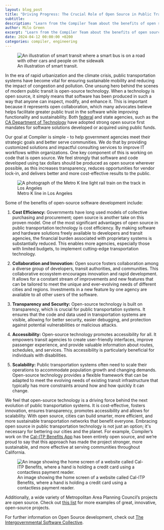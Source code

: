 ```yaml
---
layout: blog_post
title: "Driving Progress: The Crucial Role of Open Source in Public Transportation Technology"
subtitle:
description: "Learn from the Compiler Team about the benefits of open source development"
author: Milo Green
excerpt: "Learn from the Compiler Team about the benefits of open source"
date: 2024-04-12 00:00:00 +0200
categories: compiler, engineering
---
```


<figure>
    <img src="/assets/blog/2024/2024-4-mobility-illustration.jpg" alt="An illustration of smart transit where a smart bus is on a road with other cars and people on the sidewalk" />
    <figcaption>An illustration of smart transit.</figcaption>
</figure>

In the era of rapid urbanization and the climate crisis, public transportation systems have become vital for ensuring sustainable mobility and reducing the impact of congestion and pollution. One unsung hero behind the scenes of modern public transit is open-source technology. When a technology is open source, it simply means that software has been produced in such a way that anyone can inspect, modify, and enhance it. This is important because it represents open collaboration, which many advocates believe helps facilitate greater public trust in the software while improving functionality and sustainability. Both [federal](https://www.cio.gov/2016/08/11/peoples-code.html) and state agencies, such as the [CA Department of Technology](https://cdt.ca.gov/wp-content/uploads/2018/05/TL-18-02-OSCodeReuse_2018-0419.pdf) have adopted strong open source first mandates for software solutions developed or acquired using public funds.

Our goal at Compiler is simple - to help government agencies meet their strategic goals and better serve communities. We do that by providing customized solutions and impactful consulting services to improve IT workflows within organizations. One key component of this is working on code that is open source. We feel strongly that software and code developed using tax dollars should be produced as open source wherever possible, as this increases transparency, reduces opportunities for vendor lock-in, and delivers better and more cost-effective results to the public.

<figure>
    <img src="/assets/blog/2024/2024-4-metro-k-line.png" alt="A photograph of the Metro K line light rail train on the track in Los Angeles" />
    <figcaption>Metro K line in Los Angeles</figcaption>
</figure>

Some of the benefits of open-source software development include:

1. **Cost Efficiency:** Governments have long used models of collective purchasing and procurement; open source is another take on this proven model. One of the most significant advantages of open source in public transportation technology is cost efficiency. By making software and hardware solutions freely available to developers and transit agencies, the financial burden associated with proprietary systems is substantially reduced. This enables more agencies, especially those with limited budgets, to implement cutting-edge transportation technology.

1. **Collaboration and Innovation:** Open source fosters collaboration among a diverse group of developers, transit authorities, and communities. This collaborative ecosystem encourages innovation and rapid development. It allows for a constant stream of improvements and new features that can be tailored to meet the unique and ever-evolving needs of different cities and regions. Investments in a new feature by one agency are available to all other users of the software.

1. **Transparency and Security:** Open-source technology is built on transparency, which is crucial for public transportation systems. It ensures that the code and data used in transportation systems are visible, allowing for better security, easier debugging, and protection against potential vulnerabilities or malicious attacks.

1. **Accessibility:** Open-source technology promotes accessibility for all. It empowers transit agencies to create user-friendly interfaces, improve passenger experience, and provide valuable information about routes, schedules, and services. This accessibility is particularly beneficial for individuals with disabilities.

1. **Scalability:** Public transportation systems often need to scale their operations to accommodate population growth and changing demands. Open-source technology provides a flexible framework that can be adapted to meet the evolving needs of existing transit infrastructure that typically has more constraints around how and how quickly it can change.

We feel that open-source technology is a driving force behind the next evolution of public transportation systems. It is cost-effective, fosters innovation, ensures transparency, promotes accessibility and allows for scalability. With open source, cities can build smarter, more efficient, and more sustainable transportation networks that benefit everyone. Embracing open source in public transportation technology is not just an option; it's necessary for bettering our cities and the planet. For example, Compiler’s work on the [Cal-ITP Benefits App](https://benefits.calitp.org/) has been entirely open source, and we’re proud to say that this approach has made the project stronger, more sustainable, and more effective at serving communities throughout California.

<figure>
    <img src="/assets/blog/2024/2024-4-benefits-project.png" alt="An image showing the home screen of a website called Cal-ITP Benefits, where a hand is holding a credit card using a contactless payment reader."/>
    <figcaption>An image showing the home screen of a website called Cal-ITP Benefits, where a hand is holding a credit card using a contactless payment reader.</figcaption>
</figure>

Additionally, a wide variety of Metropolitan Area Planning Council’s projects are open source. Check out [this list](https://www.mapc.org/learn/data-tools/) for more examples of great, innovative, open-source projects.

For further information on Open Source development, check out [The Intergovernmental Software Collective](https://softwarecollaborative.org/).
